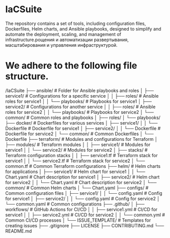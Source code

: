 # IaCSuite
The repository contains a set of tools, including configuration files, Dockerfiles, Helm charts, and Ansible playbooks, designed to simplify and automate the deployment, scaling, and management of infrastructure.рощения и автоматизации развертывания, масштабирования и управления инфраструктурой.

# We adhere to the following file structure.

/IaCSuite
  ├── ansible/                           # Folder for Ansible playbooks and roles
  │   ├── service1/                      # Configurations for a specific service
  │   │   ├── roles/                     # Ansible roles for service1
  │   │   └── playbooks/                 # Playbooks for service1
  │   ├── service2/                      # Configurations for another service
  │   │   ├── roles/                     # Ansible roles for service2
  │   │   └── playbooks/                 # Playbooks for service2
  │   └── common/                        # Common roles and playbooks
  │       ├── roles/
  │       └── playbooks/
  ├── docker/                            # Dockerfiles for various services
  │   ├── service1/
  │   │   └── Dockerfile                 # Dockerfile for service1
  │   ├── service2/
  │   │   └── Dockerfile                 # Dockerfile for service2
  │   └── common/                        # Common Dockerfiles
  │       └── Dockerfile
  ├── terraform/                         # Modules and configurations for Terraform
  │   ├── modules/                       # Terraform modules
  │   │   ├── service1/                  # Modules for service1
  │   │   └── service2/                  # Modules for service2
  │   ├── stacks/                        # Terraform configuration stacks
  │   │   ├── service1.tf                # Terraform stack for service1
  │   │   └── service2.tf                # Terraform stack for service2
  │   └── common.tf                      # Common Terraform configurations
  ├── helm/                              # Helm charts for applications
  │   ├── service1/                      # Helm chart for service1
  │   │   └── Chart.yaml                 # Chart description for service1
  │   ├── service2/                      # Helm chart for service2
  │   │   └── Chart.yaml                 # Chart description for service2
  │   └── common/                        # Common Helm charts
  │       └── Chart.yaml
  ├── configs/                           # Common configuration files
  │   ├── service1/
  │   │   └── config.yaml                # Config for service1
  │   ├── service2/
  │   │   └── config.yaml                # Config for service2
  │   └── common.yaml                    # Common configurations
  ├── .github/
  │   ├── workflows/                     # GitHub Actions for CI/CD
  │   │   ├── service1.yml               # CI/CD for service1
  │   │   ├── service2.yml               # CI/CD for service2
  │   │   └── common.yml                 # Common CI/CD processes
  │   └── ISSUE_TEMPLATE/                # Templates for creating issues
  ├── .gitignore
  ├── LICENSE
  ├── CONTRIBUTING.md
  └── README.md

